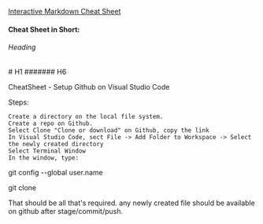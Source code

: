 
[Interactive Markdown Cheat Sheet](https://www.markdownguide.org/cheat-sheet/)

#### Cheat Sheet in Short:

###### Heading

\#              H1
\#######        H6


CheatSheet - Setup Github on Visual Studio Code

Steps:

    Create a directory on the local file system.
    Create a repo on Github.
    Select Clone "Clone or download" on Github, copy the link
    In Visual Studio Code, sect File -> Add Folder to Workspace -> Select the newly created directory
    Select Terminal Window
    In the window, type:

git config --global user.name <github userID>

git clone <URL from github link copied earlier>

That should be all that's required.  any newly created file should be available on github after stage/commit/push.
